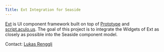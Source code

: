```yaml
---
Title: Ext Integration for Seaside
---
```


[Ext](http://extjs.com/) is UI component framework built on top of [Prototype](http://www.prototypejs.org/) and [script.aculo.us](http://script.aculo.us/). The goal of this project is to integrate the Widgets of Ext as closely as possible into the Seaside component model.

Contact: [Lukas Renggli](%base_url%/staff/lukasrenggli)
